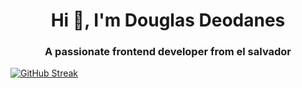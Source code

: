 <h1 align="center">Hi 👋, I'm Douglas Deodanes</h1>
<h3 align="center">A passionate frontend developer from el salvador</h3>

[![GitHub Streak](https://streak-stats.demolab.com?user=dugadev17&theme=tokyonight&hide_border=true&locale=es)](https://git.io/streak-stats)
